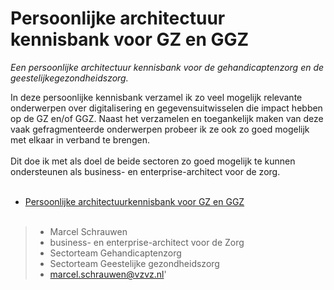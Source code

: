 # Persoonlijke architectuur kennisbank voor GZ en GGZ
*Een persoonlijke architectuur kennisbank voor de gehandicaptenzorg en de geestelijkegezondheidszorg.*

In deze persoonlijke kennisbank verzamel ik zo veel mogelijk relevante onderwerpen over digitalisering en gegevensuitwisselen die impact hebben op de GZ en/of GGZ. Naast het verzamelen en toegankelijk maken van deze vaak gefragmenteerde onderwerpen probeer ik ze ook zo goed mogelijk met elkaar in verband te brengen.</br></br>
Dit doe ik met als doel de beide sectoren zo goed mogelijk te kunnen ondersteunen als business- en enterprise-architect voor de zorg.</br></br>

- [Persoonlijke architectuurkennisbank voor GZ en GGZ](link)</br></br>

> - Marcel Schrauwen
> - business- en enterprise-architect voor de Zorg
> - Sectorteam Gehandicaptenzorg
> - Sectorteam Geestelijke gezondheidszorg
> - [marcel.schrauwen@vzvz.nl](mailto:marcel.schrauwen@vzvz.nl?subject=Kennisbank%20voor%20GZ%20en%20GGZ)'
